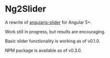 # Ng2Slider

A rewrite of [angularjs-slider](https://github.com/angular-slider/angularjs-slider) for Angular 5+.

Work still in progress, but results are encouraging.

Basic slider functionality is working as of v0.1.0.

NPM package is available as of v0.3.0.

